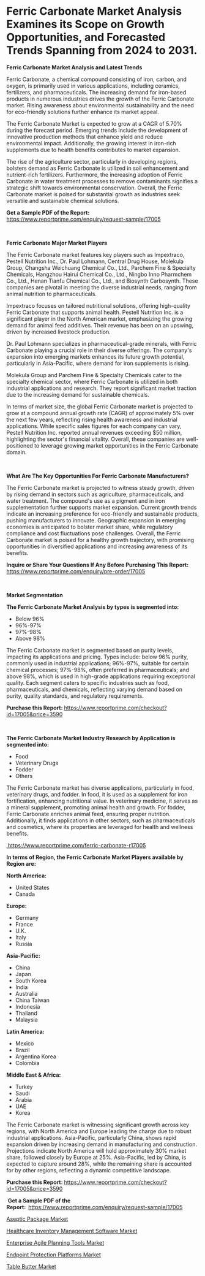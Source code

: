 <p><h1>Ferric Carbonate Market Analysis Examines its Scope on Growth Opportunities, and Forecasted Trends Spanning from 2024 to 2031.</h1></p><p><strong>Ferric Carbonate Market Analysis and Latest Trends</strong></p>
<p><p>Ferric Carbonate, a chemical compound consisting of iron, carbon, and oxygen, is primarily used in various applications, including ceramics, fertilizers, and pharmaceuticals. The increasing demand for iron-based products in numerous industries drives the growth of the Ferric Carbonate market. Rising awareness about environmental sustainability and the need for eco-friendly solutions further enhance its market appeal.</p><p>The Ferric Carbonate Market is expected to grow at a CAGR of 5.70% during the forecast period. Emerging trends include the development of innovative production methods that enhance yield and reduce environmental impact. Additionally, the growing interest in iron-rich supplements due to health benefits contributes to market expansion. </p><p>The rise of the agriculture sector, particularly in developing regions, bolsters demand as Ferric Carbonate is utilized in soil enhancement and nutrient-rich fertilizers. Furthermore, the increasing adoption of Ferric Carbonate in water treatment processes to remove contaminants signifies a strategic shift towards environmental conservation. Overall, the Ferric Carbonate market is poised for substantial growth as industries seek versatile and sustainable chemical solutions.</p></p>
<p><strong>Get a Sample PDF of the Report:&nbsp;</strong> <a href="https://www.reportprime.com/enquiry/request-sample/17005?utm_campaign=103&utm_medium=2&utm_source=Github&utm_content=ia&utm_term=24112024&utm_id=ferric-carbonate">https://www.reportprime.com/enquiry/request-sample/17005</a></p>
<p>&nbsp;</p>
<p><strong>Ferric Carbonate Major Market Players</strong></p>
<p><p>The Ferric Carbonate market features key players such as Impextraco, Pestell Nutrition Inc., Dr. Paul Lohmann, Central Drug House, Molekula Group, Changsha Weichuang Chemical Co., Ltd., Parchem Fine & Specialty Chemicals, Hangzhou Hairui Chemical Co., Ltd., Ningbo Inno Pharmchem Co., Ltd., Henan Tianfu Chemical Co., Ltd., and Biosynth Carbosynth. These companies are pivotal in meeting the diverse industrial needs, ranging from animal nutrition to pharmaceuticals.</p><p>Impextraco focuses on tailored nutritional solutions, offering high-quality Ferric Carbonate that supports animal health. Pestell Nutrition Inc. is a significant player in the North American market, emphasizing the growing demand for animal feed additives. Their revenue has been on an upswing, driven by increased livestock production.</p><p>Dr. Paul Lohmann specializes in pharmaceutical-grade minerals, with Ferric Carbonate playing a crucial role in their diverse offerings. The company's expansion into emerging markets enhances its future growth potential, particularly in Asia-Pacific, where demand for iron supplements is rising.</p><p>Molekula Group and Parchem Fine & Specialty Chemicals cater to the specialty chemical sector, where Ferric Carbonate is utilized in both industrial applications and research. They report significant market traction due to the increasing demand for sustainable chemicals.</p><p>In terms of market size, the global Ferric Carbonate market is projected to grow at a compound annual growth rate (CAGR) of approximately 5% over the next few years, reflecting rising health awareness and industrial applications. While specific sales figures for each company can vary, Pestell Nutrition Inc. reported annual revenues exceeding $50 million, highlighting the sector's financial vitality. Overall, these companies are well-positioned to leverage growing market opportunities in the Ferric Carbonate domain.</p></p>
<p>&nbsp;</p>
<p><strong>What Are The Key Opportunities For Ferric Carbonate Manufacturers?</strong></p>
<p><p>The Ferric Carbonate market is projected to witness steady growth, driven by rising demand in sectors such as agriculture, pharmaceuticals, and water treatment. The compound's use as a pigment and in iron supplementation further supports market expansion. Current growth trends indicate an increasing preference for eco-friendly and sustainable products, pushing manufacturers to innovate. Geographic expansion in emerging economies is anticipated to bolster market share, while regulatory compliance and cost fluctuations pose challenges. Overall, the Ferric Carbonate market is poised for a healthy growth trajectory, with promising opportunities in diversified applications and increasing awareness of its benefits.</p></p>
<p><strong>Inquire or Share Your Questions If Any Before Purchasing This Report:</strong> <a href="https://www.reportprime.com/enquiry/pre-order/17005?utm_campaign=103&utm_medium=2&utm_source=Github&utm_content=ia&utm_term=24112024&utm_id=ferric-carbonate">https://www.reportprime.com/enquiry/pre-order/17005</a></p>
<p>&nbsp;</p>
<p><strong>Market Segmentation</strong></p>
<p><strong>The Ferric Carbonate Market Analysis by types is segmented into:</strong></p>
<p><ul><li>Below 96%</li><li>96%-97%</li><li>97%-98%</li><li>Above 98%</li></ul></p>
<p><p>The Ferric Carbonate market is segmented based on purity levels, impacting its applications and pricing. Types include: below 96% purity, commonly used in industrial applications; 96%-97%, suitable for certain chemical processes; 97%-98%, often preferred in pharmaceuticals; and above 98%, which is used in high-grade applications requiring exceptional quality. Each segment caters to specific industries such as food, pharmaceuticals, and chemicals, reflecting varying demand based on purity, quality standards, and regulatory requirements.</p></p>
<p><strong>Purchase this Report:&nbsp;</strong><a href="https://www.reportprime.com/checkout?id=17005&price=3590&utm_campaign=103&utm_medium=2&utm_source=Github&utm_content=ia&utm_term=24112024&utm_id=ferric-carbonate">https://www.reportprime.com/checkout?id=17005&price=3590</a></p>
<p>&nbsp;</p>
<p><strong>The Ferric Carbonate Market Industry Research by Application is segmented into:</strong></p>
<p><ul><li>Food</li><li>Veterinary Drugs</li><li>Fodder</li><li>Others</li></ul></p>
<p><p>The Ferric Carbonate market has diverse applications, particularly in food, veterinary drugs, and fodder. In food, it is used as a supplement for iron fortification, enhancing nutritional value. In veterinary medicine, it serves as a mineral supplement, promoting animal health and growth. For fodder, Ferric Carbonate enriches animal feed, ensuring proper nutrition. Additionally, it finds applications in other sectors, such as pharmaceuticals and cosmetics, where its properties are leveraged for health and wellness benefits.</p></p>
<p><a href="https://www.reportprime.com/ferric-carbonate-r17005?utm_campaign=103&utm_medium=2&utm_source=Github&utm_content=ia&utm_term=24112024&utm_id=ferric-carbonate">&nbsp;https://www.reportprime.com/ferric-carbonate-r17005</a></p>
<p><strong>In terms of Region, the Ferric Carbonate Market Players available by Region are:</strong></p>
<p>
    <p> <strong> North America: </strong>
        <ul>
            <li>United States</li>
            <li>Canada</li>
        </ul>
        </p> 
    <p> <strong> Europe: </strong>
        <ul>
            <li>Germany</li>
            <li>France</li>
            <li>U.K.</li>
            <li>Italy</li>
            <li>Russia</li>
        </ul>
        </p> 
    <p> <strong> Asia-Pacific: </strong>
        <ul>
            <li>China</li>
            <li>Japan</li>
            <li>South Korea</li>
            <li>India</li>
            <li>Australia</li>
            <li>China Taiwan</li>
            <li>Indonesia</li>
            <li>Thailand</li>
            <li>Malaysia</li>
        </ul>
        </p> 
    <p> <strong> Latin America: </strong>
        <ul>
            <li>Mexico</li>
            <li>Brazil</li>
            <li>Argentina Korea</li>
            <li>Colombia</li>
        </ul>
        </p> 
    <p> <strong> Middle East & Africa: </strong>
        <ul>
            <li>Turkey</li>
            <li>Saudi</li>
            <li>Arabia</li>
            <li>UAE</li>
            <li>Korea</li>
        </ul>
    </p>
    </p>
<p><p>The Ferric Carbonate market is witnessing significant growth across key regions, with North America and Europe leading the charge due to robust industrial applications. Asia-Pacific, particularly China, shows rapid expansion driven by increasing demand in manufacturing and construction. Projections indicate North America will hold approximately 30% market share, followed closely by Europe at 25%. Asia-Pacific, led by China, is expected to capture around 28%, while the remaining share is accounted for by other regions, reflecting a dynamic competitive landscape.</p></p>
<p><strong>Purchase this Report: </strong><a href="https://www.reportprime.com/checkout?id=17005&price=3590&utm_campaign=103&utm_medium=2&utm_source=Github&utm_content=ia&utm_term=24112024&utm_id=ferric-carbonate">https://www.reportprime.com/checkout?id=17005&price=3590</a></p>
<p>&nbsp;<strong>Get a Sample PDF of the Report:&nbsp;&nbsp;</strong><a href="https://www.reportprime.com/enquiry/request-sample/17005?utm_campaign=103&utm_medium=2&utm_source=Github&utm_content=ia&utm_term=24112024&utm_id=ferric-carbonate">https://www.reportprime.com/enquiry/request-sample/17005</a></p>
<p><strong></strong></p>
<p><p><a href="https://www.linkedin.com/pulse/global-aseptic-package-market-focus-application-end-use-w0rpe?utm_campaign=103&utm_medium=2&utm_source=Github&utm_content=ia&utm_term=24112024&utm_id=ferric-carbonate">Aseptic Package Market</a></p><p><a href="https://www.linkedin.com/pulse/lthcare-inventory-management-software-52-cagr-from-2024-2031-dbiff?utm_campaign=103&utm_medium=2&utm_source=Github&utm_content=ia&utm_term=24112024&utm_id=ferric-carbonate">Healthcare Inventory Management Software Market</a></p><p><a href="https://issuu.com/reportprime-2/docs/enterprise-agile-planning-tools-mar_82de186b36cc7e?utm_campaign=103&utm_medium=2&utm_source=Github&utm_content=ia&utm_term=24112024&utm_id=ferric-carbonate">Enterprise Agile Planning Tools Market</a></p><p><a href="https://issuu.com/reportprime-2/docs/endpoint-protection-platforms-marke_2ef2a114f6e83e?utm_campaign=103&utm_medium=2&utm_source=Github&utm_content=ia&utm_term=24112024&utm_id=ferric-carbonate">Endpoint Protection Platforms Market</a></p><p><a href="https://www.linkedin.com/pulse/table-butter-market-global-regional-analysis-focus-region-milgc?utm_campaign=103&utm_medium=2&utm_source=Github&utm_content=ia&utm_term=24112024&utm_id=ferric-carbonate">Table Butter Market</a></p></p>